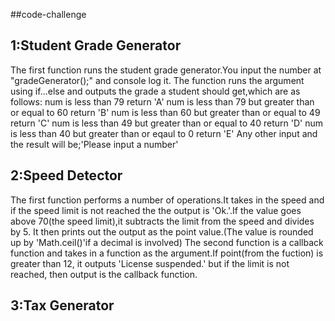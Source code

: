 ##code-challenge
## 1:Student Grade Generator
The first function runs the student grade generator.You input the number at "gradeGenerator();" and console log it. The function runs the argument using if...else and outputs the grade a student should get,which are as follows: num is less than 79 return 'A' num is less than 79 but greater than or equal to 60 return 'B' num is less than 60 but greater than or equal to 49 return 'C' num is less than 49 but greater than or equal to 40 return 'D' num is less than 40 but greater than or eqaul to 0 return 'E'
Any other input and the result will be;'Please input a number'

## 2:Speed Detector
The first function performs a number of operations.It takes in the speed and if the speed limit is not reached the the output is 'Ok.'.If the value goes above 70(the speed limit),it subtracts the limit from the speed and divides by 5. It then prints out the output as the point value.(The value is rounded up by 'Math.ceil()'if a decimal is involved) The second function is a callback function and takes in a function as the argument.If point(from the fuction) is greater than 12, it outputs 'License suspended.' but if the limit is not reached, then output is the callback function.

## 3:Tax Generator







